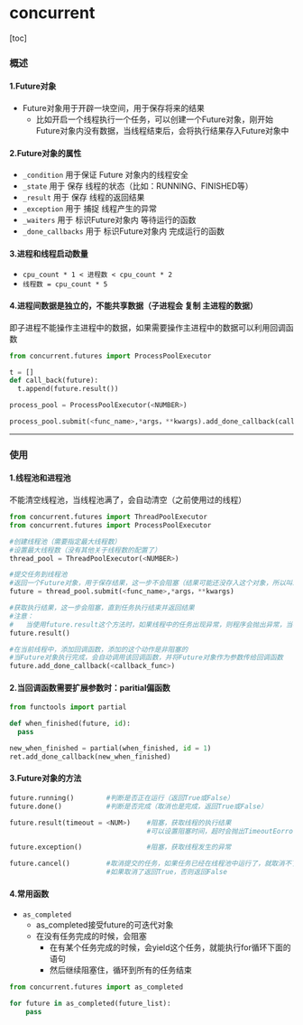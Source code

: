 # concurrent
[toc]
### 概述
#### 1.Future对象
* Future对象用于开辟一块空间，用于保存将来的结果
  * 比如开启一个线程执行一个任务，可以创建一个Future对象，刚开始Future对象内没有数据，当线程结束后，会将执行结果存入Future对象中

#### 2.Future对象的属性
* `_condition`
用于保证 Future 对象内的线程安全
* `_state`
用于 保存 线程的状态（比如：RUNNING、FINISHED等）
* `_result`
用于 保存 线程的返回结果
* `_exception`
用于 捕捉 线程产生的异常
* `_waiters`
用于 标识Future对象内 等待运行的函数
* `_done_callbacks`
用于 标识Future对象内 完成运行的函数

#### 3.进程和线程启动数量
* `cpu_count * 1 < 进程数 < cpu_count * 2`
* `线程数 = cpu_count * 5`

#### 4.进程间数据是独立的，不能共享数据（子进程会 复制 主进程的数据）
即子进程不能操作主进程中的数据，如果需要操作主进程中的数据可以利用回调函数
```python
from concurrent.futures import ProcessPoolExecutor

t = []
def call_back(future):
  t.append(future.result())

process_pool = ProcessPoolExecutor(<NUMBER>)

process_pool.submit(<func_name>,*args，**kwargs).add_done_callback(call_back)
```

***

### 使用
#### 1.线程池和进程池
不能清空线程池，当线程池满了，会自动清空（之前使用过的线程）
```python
from concurrent.futures import ThreadPoolExecutor
from concurrent.futures import ProcessPoolExecutor

#创建线程池（需要指定最大线程数）
#设置最大线程数（没有其他关于线程数的配置了）
thread_pool = ThreadPoolExecutor(<NUMBER>)      

#提交任务到线程池
#返回一个Future对象，用于保存结果，这一步不会阻塞（结果可能还没存入这个对象，所以叫未来对象）
future = thread_pool.submit(<func_name>,*args，**kwargs)

#获取执行结果，这一步会阻塞，直到任务执行结束并返回结果
#注意：  
#   当使用future.result这个方法时，如果线程中的任务出现异常，则程序会抛出异常，当不使用这个方式时，Future对象会自动捕获异常，不会抛给程序
future.result()

#在当前线程中，添加回调函数，添加的这个动作是非阻塞的
#当Future对象执行完成，会自动调用该回调函数，并将Future对象作为参数传给回调函数
future.add_done_callback(<callback_func>)
```

#### 2.当回调函数需要扩展参数时：paritial偏函数
```python
from functools import partial

def when_finished(future, id):
  pass

new_when_finished = partial(when_finished, id = 1)
ret.add_done_callback(new_when_finished)
```

#### 3.Future对象的方法
```python
future.running()        #判断是否正在运行（返回True或False）
future.done()           #判断是否完成（取消也是完成，返回True或False）

future.result(timeout = <NUM>)    #阻塞，获取线程的执行结果
                                  #可以设置阻塞时间，超时会抛出TimeoutEorror异常

future.exception()                #阻塞，获取线程发生的异常

future.cancel()         #取消提交的任务，如果任务已经在线程池中运行了，就取消不了
                        #如果取消了返回True，否则返回False
```

#### 4.常用函数
* `as_completed`
  * as_completed接受future的可迭代对象
  * 在没有任务完成的时候，会阻塞
    * 在有某个任务完成的时候，会yield这个任务，就能执行for循环下面的语句
    * 然后继续阻塞住，循环到所有的任务结束
```python
from concurrent.futures import as_completed

for future in as_completed(future_list):
    pass
```
